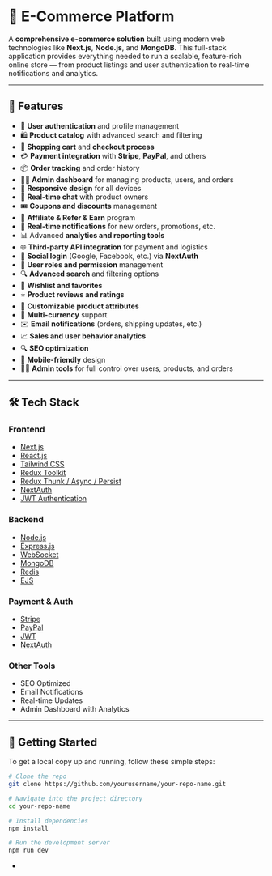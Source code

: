

# 🛒 E-Commerce Platform

A **comprehensive e-commerce solution** built using modern web technologies like **Next.js**, **Node.js**, and **MongoDB**. This full-stack application provides everything needed to run a scalable, feature-rich online store — from product listings and user authentication to real-time notifications and analytics.

---

## 🚀 Features

* 🔐 **User authentication** and profile management
* 🛍️ **Product catalog** with advanced search and filtering
* 🛒 **Shopping cart** and **checkout process**
* 💳 **Payment integration** with **Stripe**, **PayPal**, and others
* 📦 **Order tracking** and order history
* 🧑‍💼 **Admin dashboard** for managing products, users, and orders
* 📱 **Responsive design** for all devices
* 💬 **Real-time chat** with product owners
* 🎟️ **Coupons and discounts** management
* 🤝 **Affiliate & Refer & Earn** program
* 🔔 **Real-time notifications** for new orders, promotions, etc.
* 📊 Advanced **analytics and reporting tools**
* 🌐 **Third-party API integration** for payment and logistics
* 🔐 **Social login** (Google, Facebook, etc.) via **NextAuth**
* 👥 **User roles and permission** management
* 🔍 **Advanced search** and filtering options
* 💖 **Wishlist and favorites**
* ⭐ **Product reviews and ratings**
* 🧾 **Customizable product attributes**
* 💱 **Multi-currency** support
* ✉️ **Email notifications** (orders, shipping updates, etc.)
* 📈 **Sales and user behavior analytics**
* 🔍 **SEO optimization**
* 📲 **Mobile-friendly** design
* 🧑‍💼 **Admin tools** for full control over users, products, and orders

---

## 🛠️ Tech Stack

### **Frontend**

* [Next.js](https://nextjs.org/)
* [React.js](https://reactjs.org/)
* [Tailwind CSS](https://tailwindcss.com/)
* [Redux Toolkit](https://redux-toolkit.js.org/)
* [Redux Thunk / Async / Persist](https://redux.js.org/)
* [NextAuth](https://next-auth.js.org/)
* [JWT Authentication](https://jwt.io/)

### **Backend**

* [Node.js](https://nodejs.org/)
* [Express.js](https://expressjs.com/)
* [WebSocket](https://developer.mozilla.org/en-US/docs/Web/API/WebSockets_API)
* [MongoDB](https://www.mongodb.com/)
* [Redis](https://redis.io/)
* [EJS](https://ejs.co/)

### **Payment & Auth**

* [Stripe](https://stripe.com/)
* [PayPal](https://www.paypal.com/)
* [JWT](https://jwt.io/)
* [NextAuth](https://next-auth.js.org/)

### **Other Tools**

* SEO Optimized
* Email Notifications
* Real-time Updates
* Admin Dashboard with Analytics

---

## 📌 Getting Started

To get a local copy up and running, follow these simple steps:

```bash
# Clone the repo
git clone https://github.com/yourusername/your-repo-name.git

# Navigate into the project directory
cd your-repo-name

# Install dependencies
npm install

# Run the development server
npm run dev
```

-
